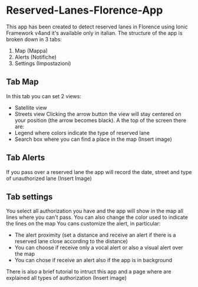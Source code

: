 # Reserved-Lanes-Florence-App
This app has been created to detect reserved lanes in Florence using Ionic Framework v4and it's available only in italian.
The structure of the app is broken down in 3 tabs:
1.  Map (Mappa)
2.  Alerts (Notifiche)
3.  Settings (Impostazioni)

## Tab Map
In this tab you can set 2 views:
* Satellite view
* Streets view
Clicking the arrow button the view will stay centered on your position (the arrow becomes black).
A the top of the screen there are:
* Legend where colors indicate the type of reserved lane
* Search box where you can find a place in the map
(Insert image)

## Tab Alerts
If you pass over a reserved lane the app will record the date, street and type of unauthorized lane
(Insert Image)

## Tab settings
You select all authorization you have and the app will show in the map all lines where you can't pass.
You can also change the color used to indicate the lines on the map
You cans customize the alert, in particular:
* The alert proximity (set a distance and receive an alert if there is a reserved lane close according to the distance)
* You can choose if receive only a vocal alert or also a visual alert over the map
* You can chose if receive an alert also if the app is in background

There is also a brief tutorial to intruct this app and a page where are explained all types of authorization
(Insert image)
